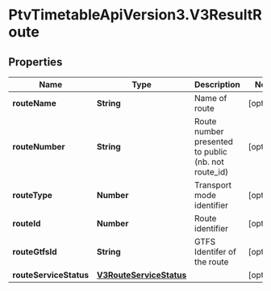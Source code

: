 # PtvTimetableApiVersion3.V3ResultRoute

## Properties
Name | Type | Description | Notes
------------ | ------------- | ------------- | -------------
**routeName** | **String** | Name of route | [optional] 
**routeNumber** | **String** | Route number presented to public (nb. not route_id) | [optional] 
**routeType** | **Number** | Transport mode identifier | [optional] 
**routeId** | **Number** | Route identifier | [optional] 
**routeGtfsId** | **String** | GTFS Identifer of the route | [optional] 
**routeServiceStatus** | [**V3RouteServiceStatus**](V3RouteServiceStatus.md) |  | [optional] 
